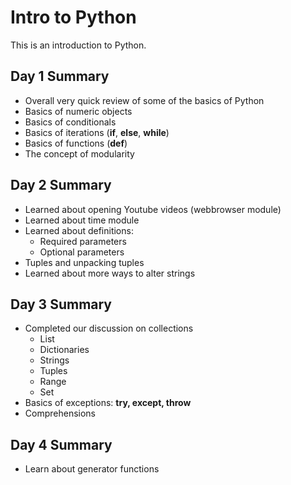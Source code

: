 # Intro to Python
This is an introduction to Python.

## Day 1 Summary
- Overall very quick review of some of the basics of Python
- Basics of numeric objects
- Basics of conditionals
- Basics of iterations (**if**, **else**, **while**)
- Basics of functions (**def**)
- The concept of modularity

## Day 2 Summary
- Learned about opening Youtube videos (webbrowser module)
- Learned about time module
- Learned about definitions:
    - Required parameters
    - Optional parameters
- Tuples and unpacking tuples
- Learned about more ways to alter strings

## Day 3 Summary
- Completed our discussion on collections
    - List
    - Dictionaries
    - Strings
    - Tuples
    - Range
    - Set
- Basics of exceptions: **try, except, throw**
- Comprehensions

## Day 4 Summary
- Learn about generator functions    
